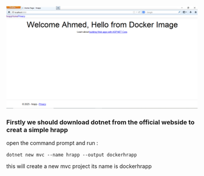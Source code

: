
![image alt](https://github.com/AhmedMostafa3m/Docker/blob/1d19b40dd35491e9e2c34e935538454d47e47ded/dockerhrapp/Screenshot%202025-05-18%20174415.png)

### **Firstly we should download dotnet from the official webside to creat a simple hrapp**
open the command prompt and run :  
```
dotnet new mvc --name hrapp --output dockerhrapp
```
this will create a new mvc project its name is dockerhrapp 
